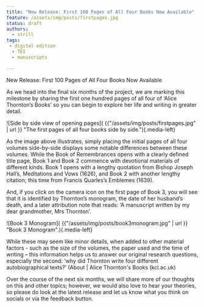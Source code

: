 ```yaml
---
title: "New Release: First 100 Pages of All Four Books Now Available"
feature: /assets/img/posts/firstpages.jpg 
status: draft
authors:
  - strill
tags:
 - digital edition
  - TEI
  - manuscripts

---
```


New Release: First 100 Pages of All Four Books Now Available

As we head into the final six months of the project, we are marking this milestone by sharing the first one hundred pages of all four of ‘Alice Thornton’s Books’ so you can begin to explore her life and writing in greater detail. 

![Side by side view of opening pages]( {{"/assets/img/posts/firstpages.jpg" | url }} "The first pages of all four books side by side."){.media-left}

As the image above illustrates, simply placing the initial pages of all four volumes side-by-side displays some notable differences between these volumes. While the Book of Remembrances opens with a clearly defined title page, Book 1 and Book 2 commence with devotional materials of different kinds. Book 1 opens with a lengthy quotation from Bishop Joseph Hall’s, Meditations and Vows (1626), and Book 2 with another lengthy citation; this time from Francis Quarles’s Emblemes (1639).  

And, if you click on the camera icon on the first page of Book 3, you will see that it is identified by Thornton’s monogram, the date of her husband’s death, and a later attribution note that reads: ‘A manuscript written by my dear grandmother, Mrs Thornton’. 

![Book 3 Monogram]( {{"/assets/img/posts/book3monogram.jpg" | url }} "Book 3 Monogram".){.media-left}

While these may seem like minor details, when added to other material factors - such as the size of the volumes, the paper used and the time of writing – this information helps us to answer our original research questions, especially the second: ‘why did Thornton write four different autobiographical texts?’ (About | Alice Thornton's Books (kcl.ac.uk) 

Over the course of the next six months, we will share more of our thoughts on this and other topics; however, we would also love to hear your theories, so please do look at the latest release and let us know what you think on socials or via the feedback button. 

 